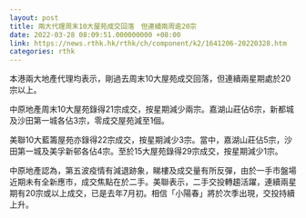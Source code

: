 ```yaml
---
layout: post
title: 兩大代理周末10大屋苑成交回落　但連續兩周逾20宗
date: 2022-03-28 08:09:51.000000000 +08:00
link: https://news.rthk.hk/rthk/ch/component/k2/1641206-20220328.htm
categories: rthk
---
```


本港兩大地產代理均表示，剛過去周末10大屋苑成交回落，但連續兩星期處於20宗以上。

中原地產周末10大屋苑錄得21宗成交，按星期減少兩宗。嘉湖山莊佔6宗，新都城及沙田第一城各佔3宗，零成交屋苑減至1個。

美聯10大藍籌屋苑亦錄得22宗成交，按星期減少3宗。當中，嘉湖山莊佔5宗，沙田第一城及美孚新邨各佔4宗。至於15大屋苑錄得29宗成交，按星期減少1宗。

中原地產認為，第五波疫情有減退跡象，睇樓及成交量有所反彈，由於一手市盤場近期未有全新應市，成交焦點在於二手。美聯表示，二手交投轉趨活躍，連續兩星期有20宗或以上成交，已是去年7月初。相信「小陽春」將於次季出現，交投持續上升。
